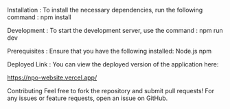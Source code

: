 Installation :
To install the necessary dependencies, run the following command : npm install

Development :
To start the development server, use the command : npm run dev

Prerequisites :
Ensure that you have the following installed:
  Node.js
  npm
  
Deployed Link :
You can view the deployed version of the application here:

https://npo-website.vercel.app/

Contributing
Feel free to fork the repository and submit pull requests! For any issues or feature requests, open an issue on GitHub.







